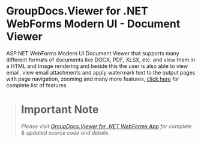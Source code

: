 # GroupDocs.Viewer for .NET WebForms Modern UI - Document Viewer

ASP.NET WebForms Modern UI Document Viewer that supports many different formats of documents like DOCX, PDF, XLSX, etc. and view them in a HTML and Image rendering and beside this the user is also able to view email, view email attachments and apply watermark text to the output pages with page navigation, zooming and many more features, [click here](https://docs.groupdocs.com/display/viewernet/Introduction+-+GroupDocs.Viewer+WebForm+Modern+UI#Introduction-GroupDocs.ViewerWebFormModernUI-Features) for complete list of features. 

> # Important Note
> *Please visit [GroupDocs.Viewer for .NET WebForms App](https://github.com/groupdocs-viewer/GroupDocs.Viewer-for-.NET-webforms-App) for complete & updated source code and details.*
